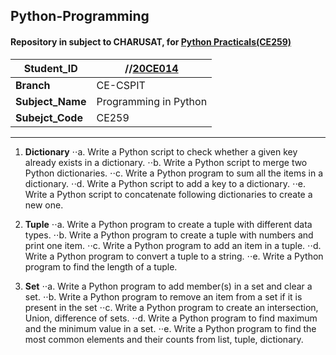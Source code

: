## Python-Programming
#### Repository in subject to CHARUSAT, for [Python Practicals(CE259)](https://sites.google.com/charusat.ac.in/programming-in-python/practical-assessment "Practicals List")

| **Student_ID** | //[20CE014](mailto:20ce014@charusat.edu.in) |
|---|---|
| **Branch** | CE-CSPIT |
| **Subject_Name** | Programming in Python |
| **Subejct_Code** | CE259 |
***
1. **Dictionary**
⋅⋅a. Write a Python script to check whether a given key already exists in a dictionary.
⋅⋅b. Write a Python script to merge two Python dictionaries.
⋅⋅c. Write a Python program to sum all the items in a dictionary.
⋅⋅d. Write a Python script to add a key to a dictionary.
⋅⋅e. Write a Python script to concatenate following dictionaries to create a new one.

2. **Tuple**
⋅⋅a. Write a Python program to create a tuple with different data types.
⋅⋅b. Write a Python program to create a tuple with numbers and print one item.
⋅⋅c. Write a Python program to add an item in a tuple.
⋅⋅d. Write a Python program to convert a tuple to a string.
⋅⋅e. Write a Python program to find the length of a tuple.

3. **Set**
⋅⋅a. Write a Python program to add member(s) in a set and clear a set.
⋅⋅b. Write a Python program to remove an item from a set if it is present in the set
⋅⋅c. Write a Python program to create an intersection, Union, difference of sets.
⋅⋅d. Write a Python program to find maximum and the minimum value in a set.
⋅⋅e. Write a Python program to find the most common elements and their counts from list, tuple, dictionary.
